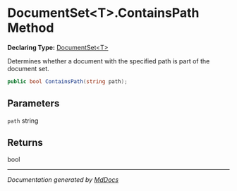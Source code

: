 # DocumentSet\<T\>.ContainsPath Method

**Declaring Type:** [DocumentSet\<T\>](../index.md)

Determines whether a document with the specified path is part of the document set.

```csharp
public bool ContainsPath(string path);
```

## Parameters

`path`  string

## Returns

bool

___

*Documentation generated by [MdDocs](https://github.com/ap0llo/mddocs)*
